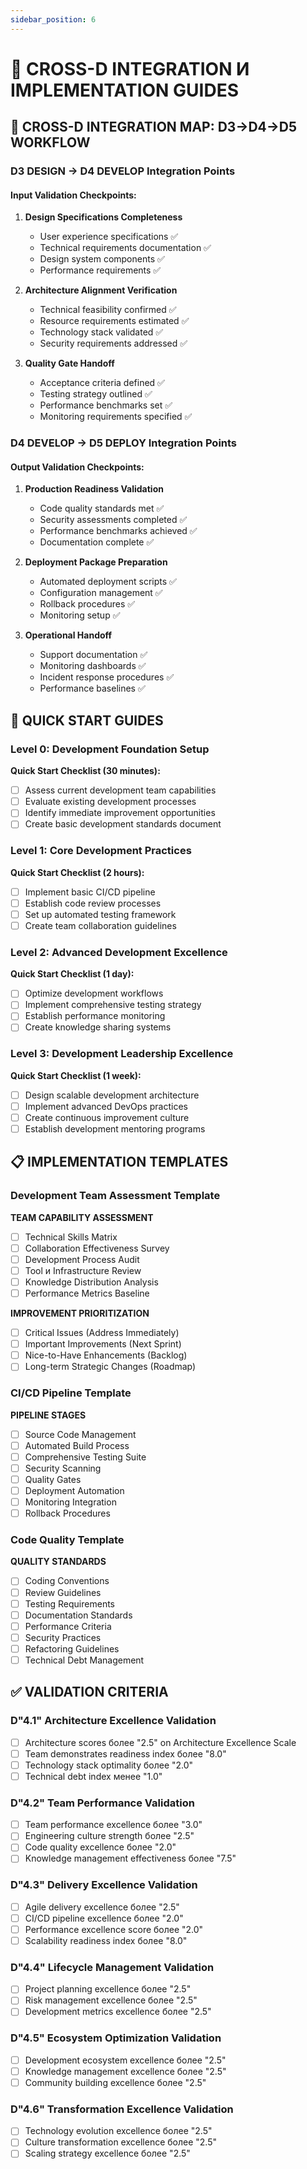 ```yaml
---
sidebar_position: 6
---
```


# 🔗 CROSS-D INTEGRATION И IMPLEMENTATION GUIDES

## 🔗 CROSS-D INTEGRATION MAP: D3→D4→D5 WORKFLOW

### D3 DESIGN → D4 DEVELOP Integration Points

#### Input Validation Checkpoints:

1. **Design Specifications Completeness**
   - User experience specifications ✅
   - Technical requirements documentation ✅
   - Design system components ✅
   - Performance requirements ✅

2. **Architecture Alignment Verification**
   - Technical feasibility confirmed ✅
   - Resource requirements estimated ✅
   - Technology stack validated ✅
   - Security requirements addressed ✅

3. **Quality Gate Handoff**
   - Acceptance criteria defined ✅
   - Testing strategy outlined ✅
   - Performance benchmarks set ✅
   - Monitoring requirements specified ✅

### D4 DEVELOP → D5 DEPLOY Integration Points

#### Output Validation Checkpoints:

1. **Production Readiness Validation**
   - Code quality standards met ✅
   - Security assessments completed ✅
   - Performance benchmarks achieved ✅
   - Documentation complete ✅

2. **Deployment Package Preparation**
   - Automated deployment scripts ✅
   - Configuration management ✅
   - Rollback procedures ✅
   - Monitoring setup ✅

3. **Operational Handoff**
   - Support documentation ✅
   - Monitoring dashboards ✅
   - Incident response procedures ✅
   - Performance baselines ✅

## 🚀 QUICK START GUIDES

### Level 0: Development Foundation Setup

**Quick Start Checklist (30 minutes):**
- ☐ Assess current development team capabilities
- ☐ Evaluate existing development processes
- ☐ Identify immediate improvement opportunities
- ☐ Create basic development standards document

### Level 1: Core Development Practices

**Quick Start Checklist (2 hours):**
- ☐ Implement basic CI/CD pipeline
- ☐ Establish code review processes
- ☐ Set up automated testing framework
- ☐ Create team collaboration guidelines

### Level 2: Advanced Development Excellence

**Quick Start Checklist (1 day):**
- ☐ Optimize development workflows
- ☐ Implement comprehensive testing strategy
- ☐ Establish performance monitoring
- ☐ Create knowledge sharing systems

### Level 3: Development Leadership Excellence

**Quick Start Checklist (1 week):**
- ☐ Design scalable development architecture
- ☐ Implement advanced DevOps practices
- ☐ Create continuous improvement culture
- ☐ Establish development mentoring programs

## 📋 IMPLEMENTATION TEMPLATES

### Development Team Assessment Template

**TEAM CAPABILITY ASSESSMENT**
- ☐ Technical Skills Matrix
- ☐ Collaboration Effectiveness Survey
- ☐ Development Process Audit
- ☐ Tool и Infrastructure Review
- ☐ Knowledge Distribution Analysis
- ☐ Performance Metrics Baseline
 
**IMPROVEMENT PRIORITIZATION**
- ☐ Critical Issues (Address Immediately)
- ☐ Important Improvements (Next Sprint)
- ☐ Nice-to-Have Enhancements (Backlog)
- ☐ Long-term Strategic Changes (Roadmap)

### CI/CD Pipeline Template

**PIPELINE STAGES**
- ☐ Source Code Management
- ☐ Automated Build Process
- ☐ Comprehensive Testing Suite
- ☐ Security Scanning
- ☐ Quality Gates
- ☐ Deployment Automation
- ☐ Monitoring Integration
- ☐ Rollback Procedures

### Code Quality Template

**QUALITY STANDARDS**
- ☐ Coding Conventions
- ☐ Review Guidelines
- ☐ Testing Requirements
- ☐ Documentation Standards
- ☐ Performance Criteria
- ☐ Security Practices
- ☐ Refactoring Guidelines
- ☐ Technical Debt Management

## ✅ VALIDATION CRITERIA

### D"4.1" Architecture Excellence Validation
- ☐ Architecture scores более "2.5" on Architecture Excellence Scale
- ☐ Team demonstrates readiness index более "8.0"
- ☐ Technology stack optimality более "2.0"
- ☐ Technical debt index менее "1.0"

### D"4.2" Team Performance Validation
- ☐ Team performance excellence более "3.0"
- ☐ Engineering culture strength более "2.5"
- ☐ Code quality excellence более "2.0"
- ☐ Knowledge management effectiveness более "7.5"

### D"4.3" Delivery Excellence Validation
- ☐ Agile delivery excellence более "2.5"
- ☐ CI/CD pipeline excellence более "2.0"
- ☐ Performance excellence score более "2.0"
- ☐ Scalability readiness index более "8.0"

### D"4.4" Lifecycle Management Validation
- ☐ Project planning excellence более "2.5"
- ☐ Risk management excellence более "2.5"
- ☐ Development metrics excellence более "2.5"

### D"4.5" Ecosystem Optimization Validation
- ☐ Development ecosystem excellence более "2.5"
- ☐ Knowledge management excellence более "2.5"
- ☐ Community building excellence более "2.5"

### D"4.6" Transformation Excellence Validation
- ☐ Technology evolution excellence более "2.5"
- ☐ Culture transformation excellence более "2.5"
- ☐ Scaling strategy excellence более "2.5" 